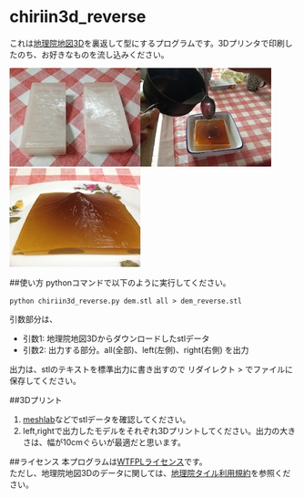 chiriin3d_reverse
=================
これは[地理院地図3D](http://cyberjapandata.gsi.go.jp/3d/)を裏返して型にするプログラムです。3Dプリンタで印刷したのち、お好きなものを流し込みください。   

![model](model.jpg)![kanten](kanten.jpg)![mountain](mountain.jpg)   

##使い方
pythonコマンドで以下のように実行してください。

```
python chiriin3d_reverse.py dem.stl all > dem_reverse.stl
```

引数部分は、
- 引数1: 地理院地図3Dからダウンロードしたstlデータ
- 引数2: 出力する部分。all(全部)、left(左側)、right(右側) を出力

出力は、stlのテキストを標準出力に書き出すので リダイレクト > でファイルに保存してください。

##3Dプリント
1. [meshlab](http://meshlab.sourceforge.net/)などでstlデータを確認してください。   
2. left,rightで出力したモデルをそれぞれ3Dプリントしてください。出力の大きさは、幅が10cmぐらいが最適だと思います。   

##ライセンス
本プログラムは[WTFPLライセンス](http://ja.wikipedia.org/wiki/WTFPL)です。    
ただし、地理院地図3Dのデータに関しては、[地理院タイル利用規約](http://portal.cyberjapan.jp/help/termsofuse.html)を参照ください。
